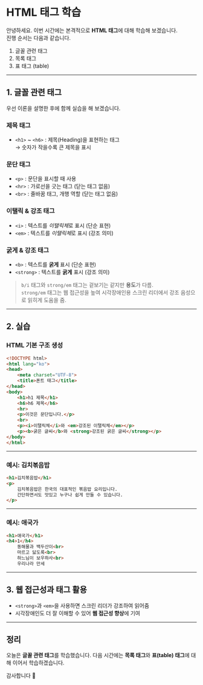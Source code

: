 # HTML 태그 학습

안녕하세요. 이번 시간에는 본격적으로 **HTML 태그**에 대해 학습해 보겠습니다.  
진행 순서는 다음과 같습니다.

1. 글꼴 관련 태그
2. 목록 태그
3. 표 태그 (table)

---

## 1. 글꼴 관련 태그

우선 이론을 설명한 후에 함께 실습을 해 보겠습니다.

### 제목 태그
- `<h1>` ~ `<h6>` : 제목(Heading)을 표현하는 태그  
  → 숫자가 작을수록 큰 제목을 표시

### 문단 태그
- `<p>` : 문단을 표시할 때 사용
- `<hr>` : 가로선을 긋는 태그 (닫는 태그 없음)
- `<br>` : 줄바꿈 태그, 개행 역할 (닫는 태그 없음)

### 이탤릭 & 강조 태그
- `<i>` : 텍스트를 *이탤릭체*로 표시 (단순 표현)
- `<em>` : 텍스트를 *이탤릭체*로 표시 (강조 의미)

### 굵게 & 강조 태그
- `<b>` : 텍스트를 **굵게** 표시 (단순 표현)
- `<strong>` : 텍스트를 **굵게** 표시 (강조 의미)

> `b/i` 태그와 `strong/em` 태그는 겉보기는 같지만 **용도**가 다름.  
> `strong/em` 태그는 웹 접근성을 높여 시각장애인용 스크린 리더에서 강조 음성으로 읽히게 도움을 줌.

---

## 2. 실습

### HTML 기본 구조 생성
```html
<!DOCTYPE html>
<html lang="ko">
<head>
    <meta charset="UTF-8">
    <title>폰트 태그</title>
</head>
<body>
    <h1>h1 제목</h1>
    <h6>h6 제목</h6>
    <hr>
    <p>이것은 문단입니다.</p>
    <br>
    <p><i>이탤릭체</i>와 <em>강조된 이탤릭체</em></p>
    <p><b>굵은 글씨</b>와 <strong>강조된 굵은 글씨</strong></p>
</body>
</html>
````

---

### 예시: 김치볶음밥

```html
<h1>김치볶음밥</h1>
<p>
    김치볶음밥은 한국의 대표적인 볶음밥 요리입니다. 
    간단하면서도 맛있고 누구나 쉽게 만들 수 있습니다.
</p>
```

---

### 예시: 애국가

```html
<h1>애국가</h1>
<h4>1</h4>
    동해물과 백두산이<br>
    마르고 닳도록<br>
    하느님이 보우하사<br>
    우리나라 만세
```

---

## 3. 웹 접근성과 태그 활용

* `<strong>`과 `<em>`을 사용하면 스크린 리더가 강조하여 읽어줌
* 시각장애인도 더 잘 이해할 수 있어 **웹 접근성 향상**에 기여

---

## 정리

오늘은 **글꼴 관련 태그**를 학습했습니다.
다음 시간에는 **목록 태그**와 **표(table) 태그**에 대해 이어서 학습하겠습니다.

감사합니다 🙏
